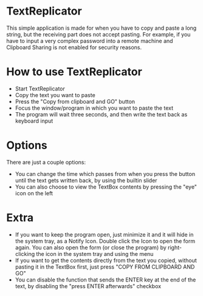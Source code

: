 # TextReplicator

This simple application is made for when you have to copy and paste a long string, but the receiving part does not accept pasting.
For example, if you have to input a very complex password into a remote machine and Clipboard Sharing is not enabled for security reasons.

# How to use TextReplicator

- Start TextReplicator
- Copy the text you want to paste
- Press the "Copy from clipboard and GO" button
- Focus the window/program in which you want to paste the text
- The program will wait three seconds, and then write the text back as keyboard input

# Options

There are just a couple options:
- You can change the time which passes from when you press the button until the text gets written back, by using the builtin slider
- You can also choose to view the TextBox contents by pressing the "eye" icon on the left

# Extra

- If you want to keep the program open, just minimize it and it will hide in the system tray, as a Notify Icon. Double click the Icon to open the form again.
  You can also open the form (or close the program) by right-clicking the icon in the system tray and using the menu
- If you want to get the contents directly from the text you copied, without pasting it in the TextBox first, just press "COPY FROM CLIPBOARD AND GO"
- You can disable the function that sends the ENTER key at the end of the text, by disabling the "press ENTER afterwards" checkbox
